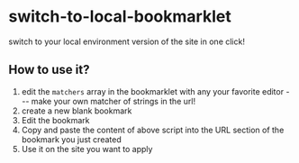 # switch-to-local-bookmarklet
switch to your local environment version of the site in one click!
## How to use it?
1. edit the `matchers` array in the bookmarklet with any your favorite editor --- make your own matcher of strings in the url!
2. create a new blank bookmark
3. Edit the bookmark
4. Copy and paste the content of above script into the URL section of the bookmark you just created
5. Use it on the site you want to apply
